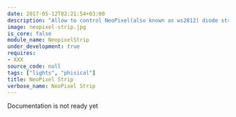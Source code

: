 ```yaml
---
date: 2017-05-12T02:21:54+03:00
description: "Allow to control NeoPixel(also known as ws2812) diode strip."
image: neopixel-strip.jpg
is_core: false
module_name: NeopixelStrip
under_development: true
requires:
- XXX
source_code: null
tags: ["lights", "phisical"]
title: NeoPixel Strip
verbose_name: NeoPixel Strip
---
```


Documentation is not ready yet